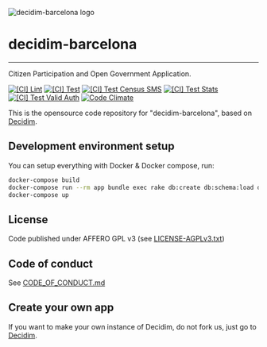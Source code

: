 ![decidim-barcelona logo](https://raw.githubusercontent.com/AjuntamentdeBarcelona/decidim.barcelona/master/app/assets/images/decidim-logo.png)

# decidim-barcelona

---

Citizen Participation and Open Government Application.

[![[CI] Lint](https://github.com/AjuntamentdeBarcelona/decidim-barcelona/actions/workflows/lint.yml/badge.svg)](https://github.com/AjuntamentdeBarcelona/decidim-barcelona/actions/workflows/lint.yml)
[![[CI] Test](https://github.com/AjuntamentdeBarcelona/decidim-barcelona/actions/workflows/test.yml/badge.svg)](https://github.com/AjuntamentdeBarcelona/decidim-barcelona/actions/workflows/test.yml)
[![[CI] Test Census SMS](https://github.com/AjuntamentdeBarcelona/decidim-barcelona/actions/workflows/test_census_sms.yml/badge.svg)](https://github.com/AjuntamentdeBarcelona/decidim-barcelona/actions/workflows/test_census_sms.yml)
[![[CI] Test Stats](https://github.com/AjuntamentdeBarcelona/decidim-barcelona/actions/workflows/test_stats.yml/badge.svg)](https://github.com/AjuntamentdeBarcelona/decidim-barcelona/actions/workflows/test_stats.yml)
[![[CI] Test Valid Auth](https://github.com/AjuntamentdeBarcelona/decidim-barcelona/actions/workflows/test_valid_auth.yml/badge.svg)](https://github.com/AjuntamentdeBarcelona/decidim-barcelona/actions/workflows/test_valid_auth.yml)
[![Code Climate](https://codeclimate.com/github/AjuntamentdeBarcelona/decidim-barcelona/badges/gpa.svg)](https://codeclimate.com/github/AjuntamentdeBarcelona/decidim-barcelona)

This is the opensource code repository for "decidim-barcelona", based on [Decidim](https://github.com/AjuntamentdeBarcelona/decidim).

## Development environment setup

You can setup everything with Docker & Docker compose, run:

```bash
docker-compose build
docker-compose run --rm app bundle exec rake db:create db:schema:load db:seed
docker-compose up
```

## License

Code published under AFFERO GPL v3 (see [LICENSE-AGPLv3.txt](LICENSE-AGPLv3.txt))

## Code of conduct

See [CODE_OF_CONDUCT.md](CODE_OF_CONDUCT.md)

## Create your own app

If you want to make your own instance of Decidim, do not fork us, just go to [Decidim](https://github.com/AjuntamentdeBarcelona/decidim).

